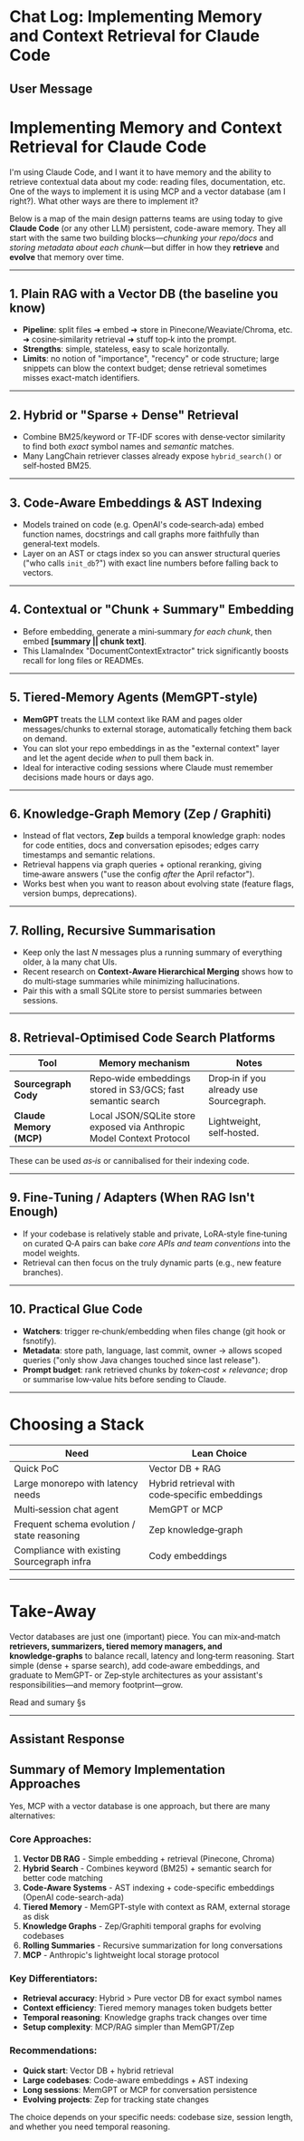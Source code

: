 # Chat Log: Implementing Memory and Context Retrieval for Claude Code

## User Message
# Implementing Memory and Context Retrieval for Claude Code

I'm using Claude Code, and I want it to have memory and the ability to retrieve contextual data about my code: reading files, documentation, etc. One of the ways to implement it is using MCP and a vector database (am I right?). What other ways are there to implement it?

Below is a map of the main design patterns teams are using today to give **Claude Code** (or any other LLM) persistent, code-aware memory. They all start with the same two building blocks—_chunking your repo/docs_ and _storing metadata about each chunk_—but differ in how they **retrieve** and **evolve** that memory over time.

---

## 1. Plain RAG with a Vector DB (the baseline you know)

- **Pipeline**: split files ➜ embed ➜ store in Pinecone/Weaviate/Chroma, etc. ➜ cosine‑similarity retrieval ➜ stuff top‑k into the prompt.  
- **Strengths**: simple, stateless, easy to scale horizontally.  
- **Limits**: no notion of "importance", "recency" or code structure; large snippets can blow the context budget; dense retrieval sometimes misses exact-match identifiers.  

---

## 2. Hybrid or "Sparse + Dense" Retrieval

- Combine BM25/keyword or TF‑IDF scores with dense‑vector similarity to find both _exact_ symbol names and _semantic_ matches.  
- Many LangChain retriever classes already expose `hybrid_search()` or self‑hosted BM25.

---

## 3. Code-Aware Embeddings & AST Indexing

- Models trained on code (e.g. OpenAI's code‑search‑ada) embed function names, docstrings and call graphs more faithfully than general‑text models.  
- Layer on an AST or ctags index so you can answer structural queries ("who calls `init_db`?") with exact line numbers before falling back to vectors.

---

## 4. Contextual or "Chunk + Summary" Embedding

- Before embedding, generate a mini‑summary _for each chunk_, then embed **\[summary || chunk text\]**.  
- This LlamaIndex "DocumentContextExtractor" trick significantly boosts recall for long files or READMEs.

---

## 5. Tiered‑Memory Agents (MemGPT‑style)

- **MemGPT** treats the LLM context like RAM and pages older messages/chunks to external storage, automatically fetching them back on demand.  
- You can slot your repo embeddings in as the "external context" layer and let the agent decide _when_ to pull them back in.  
- Ideal for interactive coding sessions where Claude must remember decisions made hours or days ago.

---

## 6. Knowledge‑Graph Memory (Zep / Graphiti)

- Instead of flat vectors, **Zep** builds a temporal knowledge graph: nodes for code entities, docs and conversation episodes; edges carry timestamps and semantic relations.  
- Retrieval happens via graph queries + optional reranking, giving time‑aware answers ("use the config _after_ the April refactor").  
- Works best when you want to reason about evolving state (feature flags, version bumps, deprecations).

---

## 7. Rolling, Recursive Summarisation

- Keep only the last *N* messages plus a running summary of everything older, à la many chat UIs.  
- Recent research on **Context‑Aware Hierarchical Merging** shows how to do multi‑stage summaries while minimizing hallucinations.  
- Pair this with a small SQLite store to persist summaries between sessions.

---

## 8. Retrieval‑Optimised Code Search Platforms

| Tool | Memory mechanism | Notes |
|------|------------------|-------|
| **Sourcegraph Cody** | Repo‑wide embeddings stored in S3/GCS; fast semantic search | Drop‑in if you already use Sourcegraph. |
| **Claude Memory (MCP)** | Local JSON/SQLite store exposed via Anthropic Model Context Protocol | Lightweight, self‑hosted. |

These can be used _as‑is_ or cannibalised for their indexing code.

---

## 9. Fine‑Tuning / Adapters (When RAG Isn't Enough)

- If your codebase is relatively stable and private, LoRA‑style fine‑tuning on curated Q‑A pairs can bake _core APIs and team conventions_ into the model weights.  
- Retrieval can then focus on the truly dynamic parts (e.g., new feature branches).

---

## 10. Practical Glue Code

- **Watchers**: trigger re‑chunk/embedding when files change (git hook or fsnotify).  
- **Metadata**: store path, language, last commit, owner → allows scoped queries ("only show Java changes touched since last release").  
- **Prompt budget**: rank retrieved chunks by _token‑cost × relevance_; drop or summarise low‑value hits before sending to Claude.

---

# Choosing a Stack

| Need | Lean Choice |
|------|-------------|
| Quick PoC | Vector DB + RAG |
| Large monorepo with latency needs | Hybrid retrieval with code‑specific embeddings |
| Multi‑session chat agent | MemGPT or MCP |
| Frequent schema evolution / state reasoning | Zep knowledge‑graph |
| Compliance with existing Sourcegraph infra | Cody embeddings |

---

# Take‑Away

Vector databases are just one (important) piece. You can mix‑and‑match **retrievers, summarizers, tiered memory managers, and knowledge‑graphs** to balance recall, latency and long‑term reasoning. Start simple (dense + sparse search), add code‑aware embeddings, and graduate to MemGPT‑ or Zep‑style architectures as your assistant's responsibilities—and memory footprint—grow.

Read and sumary §s

---

## Assistant Response

## Summary of Memory Implementation Approaches

Yes, MCP with a vector database is one approach, but there are many alternatives:

### **Core Approaches:**

1. **Vector DB RAG** - Simple embedding + retrieval (Pinecone, Chroma)
2. **Hybrid Search** - Combines keyword (BM25) + semantic search for better code matching
3. **Code-Aware Systems** - AST indexing + code-specific embeddings (OpenAI code-search-ada)
4. **Tiered Memory** - MemGPT-style with context as RAM, external storage as disk
5. **Knowledge Graphs** - Zep/Graphiti temporal graphs for evolving codebases
6. **Rolling Summaries** - Recursive summarization for long conversations
7. **MCP** - Anthropic's lightweight local storage protocol

### **Key Differentiators:**

- **Retrieval accuracy**: Hybrid > Pure vector DB for exact symbol names
- **Context efficiency**: Tiered memory manages token budgets better
- **Temporal reasoning**: Knowledge graphs track changes over time
- **Setup complexity**: MCP/RAG simpler than MemGPT/Zep

### **Recommendations:**

- **Quick start**: Vector DB + hybrid retrieval
- **Large codebases**: Code-aware embeddings + AST indexing
- **Long sessions**: MemGPT or MCP for conversation persistence
- **Evolving projects**: Zep for tracking state changes

The choice depends on your specific needs: codebase size, session length, and whether you need temporal reasoning.